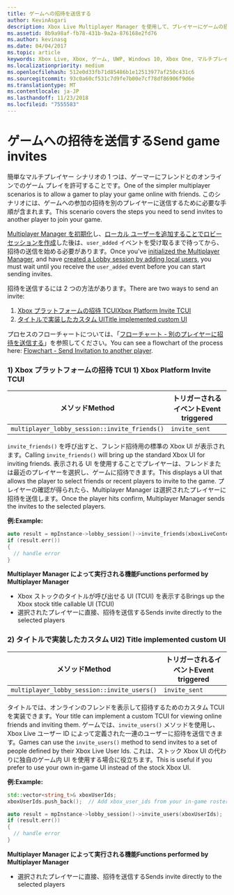 ```yaml
---
title: ゲームへの招待を送信する
author: KevinAsgari
description: Xbox Live Multiplayer Manager を使用して、プレイヤーにゲームの招待の送信を許可する方法について説明します。
ms.assetid: 8b9a98af-fb78-431b-9a2a-876168e2fd76
ms.author: kevinasg
ms.date: 04/04/2017
ms.topic: article
keywords: Xbox Live, Xbox, ゲーム, UWP, Windows 10, Xbox One, マルチプレイヤー, Multiplayer Manager, フローチャート, ゲームへの招待
ms.localizationpriority: medium
ms.openlocfilehash: 512e0d33fb71d85486b1e12513977af250c431c6
ms.sourcegitcommit: 93c0a60cf531c7d9fe7b00e7cf78df86906f9d6e
ms.translationtype: MT
ms.contentlocale: ja-JP
ms.lasthandoff: 11/23/2018
ms.locfileid: "7555583"
---
```

# <a name="send-game-invites"></a><span data-ttu-id="7dd4e-104">ゲームへの招待を送信する</span><span class="sxs-lookup"><span data-stu-id="7dd4e-104">Send game invites</span></span>

<span data-ttu-id="7dd4e-105">簡単なマルチプレイヤー シナリオの 1 つは、ゲーマーにフレンドとのオンラインでのゲーム プレイを許可することです。</span><span class="sxs-lookup"><span data-stu-id="7dd4e-105">One of the simpler multiplayer scenarios is to allow a gamer to play your game online with friends.</span></span> <span data-ttu-id="7dd4e-106">このシナリオには、ゲームへの参加の招待を別のプレイヤーに送信するために必要な手順が含まれます。</span><span class="sxs-lookup"><span data-stu-id="7dd4e-106">This scenario covers the steps you need to send invites to another player to join your game.</span></span>

<span data-ttu-id="7dd4e-107">[Multiplayer Manager を初期化](play-multiplayer-with-friends.md)し、[ローカル ユーザーを追加することでロビー セッションを作成](play-multiplayer-with-friends.md)した後は、`user_added` イベントを受け取るまで待ってから、招待の送信を始める必要があります。</span><span class="sxs-lookup"><span data-stu-id="7dd4e-107">Once you've [initialized the Multiplayer Manager](play-multiplayer-with-friends.md), and have [created a Lobby session by adding local users](play-multiplayer-with-friends.md), you must wait until you receive the `user_added` event before you can start sending invites.</span></span>

<span data-ttu-id="7dd4e-108">招待を送信するには 2 つの方法があります。</span><span class="sxs-lookup"><span data-stu-id="7dd4e-108">There are two ways to send an invite:</span></span>

1. [<span data-ttu-id="7dd4e-109">Xbox プラットフォームの招待 TCUI</span><span class="sxs-lookup"><span data-stu-id="7dd4e-109">Xbox Platform Invite TCUI</span></span>](#xbox-platform-invite-tcui)
2. [<span data-ttu-id="7dd4e-110">タイトルで実装したカスタム UI</span><span class="sxs-lookup"><span data-stu-id="7dd4e-110">Title implemented custom UI</span></span>](#title-implemented-custom-ui)

<span data-ttu-id="7dd4e-111">プロセスのフローチャートについては、「[フローチャート - 別のプレイヤーに招待を送信する](mpm-flowcharts/mpm-send-invites.md)」を参照してください。</span><span class="sxs-lookup"><span data-stu-id="7dd4e-111">You can see a flowchart of the process here: [Flowchart - Send Invitation to another player](mpm-flowcharts/mpm-send-invites.md).</span></span>

### <a name="1-xbox-platform-invite-tcui-a-namexbox-platform-invite-tcui"></a><span data-ttu-id="7dd4e-112">1) Xbox プラットフォームの招待 TCUI <a name="xbox-platform-invite-tcui"></span><span class="sxs-lookup"><span data-stu-id="7dd4e-112">1) Xbox Platform Invite TCUI <a name="xbox-platform-invite-tcui"></span></span>

| <span data-ttu-id="7dd4e-113">メソッド</span><span class="sxs-lookup"><span data-stu-id="7dd4e-113">Method</span></span> | <span data-ttu-id="7dd4e-114">トリガーされるイベント</span><span class="sxs-lookup"><span data-stu-id="7dd4e-114">Event triggered</span></span> |
| -----|----------------|
| `multiplayer_lobby_session::invite_friends()` | `invite_sent` |

<span data-ttu-id="7dd4e-115">`invite_friends()` を呼び出すと、フレンド招待用の標準の Xbox UI が表示されます。</span><span class="sxs-lookup"><span data-stu-id="7dd4e-115">Calling `invite_friends()` will bring up the standard Xbox UI for inviting friends.</span></span> <span data-ttu-id="7dd4e-116">表示される UI を使用することでプレイヤーは、フレンドまたは最近のプレイヤーを選択し、ゲームに招待できます。</span><span class="sxs-lookup"><span data-stu-id="7dd4e-116">This displays a UI that allows the player to select friends or recent players to invite to the game.</span></span> <span data-ttu-id="7dd4e-117">プレイヤーの確認が得られたら、Multiplayer Manager は選択されたプレイヤーに招待を送信します。</span><span class="sxs-lookup"><span data-stu-id="7dd4e-117">Once the player hits confirm, Multiplayer Manager sends the invites to the selected players.</span></span>

**<span data-ttu-id="7dd4e-118">例:</span><span class="sxs-lookup"><span data-stu-id="7dd4e-118">Example:</span></span>**

```cpp
auto result = mpInstance->lobby_session()->invite_friends(xboxLiveContext);
if (result.err())
{
  // handle error
}
```

**<span data-ttu-id="7dd4e-119">Multiplayer Manager によって実行される機能</span><span class="sxs-lookup"><span data-stu-id="7dd4e-119">Functions performed by Multiplayer Manager</span></span>**

* <span data-ttu-id="7dd4e-120">Xbox ストックのタイトルが呼び出せる UI (TCUI) を表示する</span><span class="sxs-lookup"><span data-stu-id="7dd4e-120">Brings up the Xbox stock title callable UI (TCUI)</span></span>
* <span data-ttu-id="7dd4e-121">選択されたプレイヤーに直接、招待を送信する</span><span class="sxs-lookup"><span data-stu-id="7dd4e-121">Sends invite directly to the selected players</span></span>

### <a name="2-title-implemented-custom-uia-nametitle-implemented-custom-ui"></a><span data-ttu-id="7dd4e-122">2) タイトルで実装したカスタム UI<a name="title-implemented-custom-ui"></span><span class="sxs-lookup"><span data-stu-id="7dd4e-122">2) Title implemented custom UI<a name="title-implemented-custom-ui"></span></span>

| <span data-ttu-id="7dd4e-123">メソッド</span><span class="sxs-lookup"><span data-stu-id="7dd4e-123">Method</span></span> | <span data-ttu-id="7dd4e-124">トリガーされるイベント</span><span class="sxs-lookup"><span data-stu-id="7dd4e-124">Event triggered</span></span> |
|-----|----------------|
| `multiplayer_lobby_session::invite_users()` | `invite_sent` |

<span data-ttu-id="7dd4e-125">タイトルでは、オンラインのフレンドを表示して招待するためのカスタム TCUI を実装できます。</span><span class="sxs-lookup"><span data-stu-id="7dd4e-125">Your title can implement a custom TCUI for viewing online friends and inviting them.</span></span> <span data-ttu-id="7dd4e-126">ゲームでは、`invite_users()` メソッドを使用し、Xbox Live ユーザー ID によって定義された一連のユーザーに招待を送信できます。</span><span class="sxs-lookup"><span data-stu-id="7dd4e-126">Games can use the `invite_users()` method to send invites to a set of people defined by their Xbox Live User Ids.</span></span> <span data-ttu-id="7dd4e-127">これは、ストック Xbox UI の代わりに独自のゲーム内 UI を使用する場合に役立ちます。</span><span class="sxs-lookup"><span data-stu-id="7dd4e-127">This is useful if you prefer to use your own in-game UI instead of the stock Xbox UI.</span></span>

**<span data-ttu-id="7dd4e-128">例:</span><span class="sxs-lookup"><span data-stu-id="7dd4e-128">Example:</span></span>**

```cpp
std::vector<string_t>& xboxUserIds;
xboxUserIds.push_back();  // Add xbox_user_ids from your in-game roster list

auto result = mpInstance->lobby_session()->invite_users(xboxUserIds);
if (result.err())
{
  // handle error
}
```

**<span data-ttu-id="7dd4e-129">Multiplayer Manager によって実行される機能</span><span class="sxs-lookup"><span data-stu-id="7dd4e-129">Functions performed by Multiplayer Manager</span></span>**

* <span data-ttu-id="7dd4e-130">選択されたプレイヤーに直接、招待を送信する</span><span class="sxs-lookup"><span data-stu-id="7dd4e-130">Sends invite directly to the selected players</span></span>
